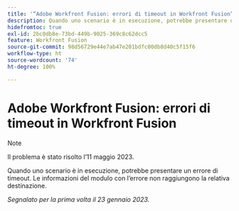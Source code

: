 ```yaml
---
title: '“Adobe Workfront Fusion: errori di timeout in Workfront Fusion”'
description: Quando uno scenario è in esecuzione, potrebbe presentare un errore di timeout. Le informazioni del modulo con l’errore non raggiungono la relativa destinazione.
hidefromtoc: true
exl-id: 2bc0db8e-73bd-449b-9025-369c8c62dcc5
feature: Workfront Fusion
source-git-commit: 98d56729e44e7ab47e201bdfc00db8d40c5f15f6
workflow-type: ht
source-wordcount: '74'
ht-degree: 100%

---
```


# Adobe Workfront Fusion: errori di timeout in Workfront Fusion

>[!NOTE]
>
>Il problema è stato risolto l’11 maggio 2023.

Quando uno scenario è in esecuzione, potrebbe presentare un errore di timeout. Le informazioni del modulo con l’errore non raggiungono la relativa destinazione.

_Segnalato per la prima volta il 23 gennaio 2023._
